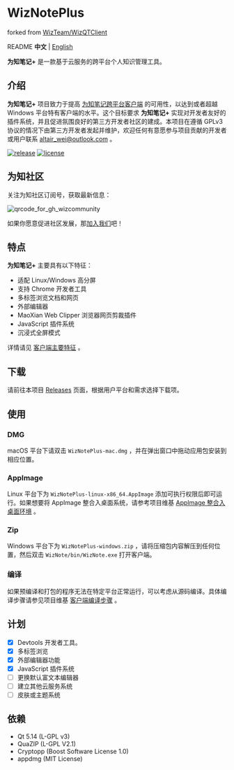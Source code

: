 # WizNotePlus

forked from [WizTeam/WizQTClient](https://github.com/WizTeam/WizQTClient)

README **中文** | [English](doc/README-en.md)

**为知笔记+** 是一款基于云服务的跨平台个人知识管理工具。

## 介绍

**为知笔记+** 项目致力于提高 [为知笔记跨平台客户端](https://github.com/WizTeam/WizQTClient) 的可用性，以达到或者超越 Windows 平台特有客户端的水平。这个目标要求 **为知笔记+** 实现对开发者友好的插件系统，并且促进氛围良好的第三方开发者社区的建成。本项目在遵循 GPLv3 协议的情况下由第三方开发者发起并维护，欢迎任何有意愿参与项目贡献的开发者或用户联系 altair_wei@outlook.com 。

[![release](https://img.shields.io/badge/release-v2.8.1-green.svg)](https://github.com/altairwei/WizNotePlus/releases) [![license](https://img.shields.io/badge/license-GPLv3-green.svg)](https://github.com/altairwei/WizNotePlus/blob/master/LICENSE)

## 为知社区

关注为知社区订阅号，获取最新信息：

![qrcode_for_gh_wizcommunity](https://github.com/altairwei/WizNotePlus/wiki/assets/qrcode_for_gh_wizcommunity.jpg)

如果你愿意促进社区发展，那[加入我们](加入我们)吧！

## 特点

**为知笔记+** 主要具有以下特征：

* 适配 Linux/Windows 高分屏
* 支持 Chrome 开发者工具
* 多标签浏览文档和网页
* 外部编辑器
* MaoXian Web Clipper 浏览器网页剪裁插件
* JavaScript 插件系统
* 沉浸式全屏模式

详情请见 [客户端主要特征](https://github.com/altairwei/WizNotePlus/wiki/%E5%AE%A2%E6%88%B7%E7%AB%AF%E4%B8%BB%E8%A6%81%E7%89%B9%E6%80%A7) 。

## 下载

请前往本项目 [Releases](https://github.com/altairwei/WizNotePlus/releases) 页面，根据用户平台和需求选择下载项。

## 使用

### DMG

macOS 平台下请双击 `WizNotePlus-mac.dmg` ，并在弹出窗口中拖动应用包安装到相应位置。

### AppImage

Linux 平台下为 `WizNotePlus-linux-x86_64.AppImage` 添加可执行权限后即可运行。如果想要将 AppImage 整合入桌面系统，请参考项目维基 [AppImage 整合入桌面环境](https://github.com/altairwei/WizNotePlus/wiki/AppImage%E6%95%B4%E5%90%88%E5%85%A5%E6%A1%8C%E9%9D%A2%E7%8E%AF%E5%A2%83) 。

### Zip

Windows 平台下为 `WizNotePlus-windows.zip` ，请将压缩包内容解压到任何位置，然后双击 `WizNote/bin/WizNote.exe` 打开客户端。

### 编译

如果预编译和打包的程序无法在特定平台正常运行，可以考虑从源码编译。具体编译步骤请参见项目维基 [客户端编译步骤](https://github.com/altairwei/WizNotePlus/wiki/%E5%AE%A2%E6%88%B7%E7%AB%AF%E7%BC%96%E8%AF%91%E6%AD%A5%E9%AA%A4) 。

## 计划

- [x] Devtools 开发者工具。
- [x] 多标签浏览
- [x] 外部编辑器功能
- [x] JavaScript 插件系统
- [ ] 更换默认富文本编辑器
- [ ] 建立其他云服务系统
- [ ] 皮肤或主题系统

## 依赖

- Qt 5.14 (L-GPL v3)
- QuaZIP (L-GPL V2.1)
- Cryptopp (Boost Software License 1.0)
- appdmg (MIT License)
